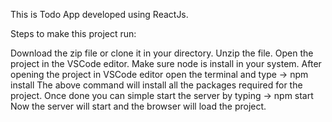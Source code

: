 This is Todo App developed using ReactJs.

Steps to make this project run:

Download the zip file or clone it in your directory.
Unzip the file.
Open the project in the VSCode editor.
Make sure node is install in your system.
After opening the project in VSCode editor open the terminal and type -> npm install
The above command will install all the packages required for the project.
Once done you can simple start the server by typing -> npm start
Now the server will start and the browser will load the project.
